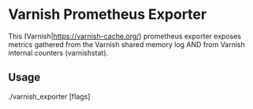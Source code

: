 # Varnish Prometheus Exporter

This (Varnish|https://varnish-cache.org/) prometheus exporter exposes metrics gathered from the Varnish shared memory log AND from Varnish internal counters (varnishstat).

## Usage

./varnish_exporter [flags]



